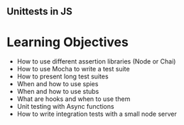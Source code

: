 ## Unittests in JS

# Learning Objectives

* How to use different assertion libraries (Node or Chai)
* How to use Mocha to write a test suite
* How to present long test suites
* When and how to use spies
* When and how to use stubs
* What are hooks and when to use them
* Unit testing with Async functions
* How to write integration tests with a small node server
